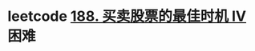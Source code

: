# leetcode [188. 买卖股票的最佳时机 IV](https://leetcode-cn.com/problems/best-time-to-buy-and-sell-stock-iv/) 困难
